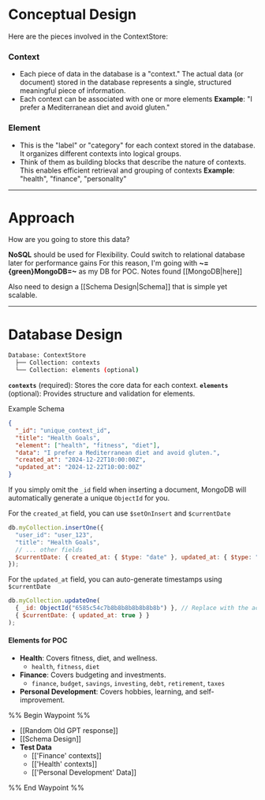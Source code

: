 # Conceptual Design
Here are the pieces involved in the ContextStore:
### Context
- Each piece of data in the database is a "context." The actual data (or document) stored in the database represents a single, structured meaningful piece of information. 
- Each context can be associated with one or more elements
**Example**: "I prefer a Mediterranean diet and avoid gluten."
### Element
- This is the "label" or "category" for each context stored in the database. It organizes different contexts into logical groups.
- Think of them as building blocks that describe the nature of contexts. This enables efficient retrieval and grouping of contexts
**Example**: "health", "finance", "personality"

---
# Approach
How are you going to store this data?

**NoSQL** should be used for Flexibility. Could switch to relational database later for performance gains
For this reason, I'm going with **~={green}MongoDB=~** as my DB for POC. Notes found [[MongoDB|here]]

Also need to design a [[Schema Design|Schema]] that is simple yet scalable. 

---
# Database Design
```bash
Database: ContextStore
  ├── Collection: contexts
  └── Collection: elements (optional)
```
**`contexts`** (required): Stores the core data for each context.
**`elements`** (optional): Provides structure and validation for elements.

Example Schema
```json
{
  "_id": "unique_context_id",
  "title": "Health Goals",
  "element": ["health", "fitness", "diet"],
  "data": "I prefer a Mediterranean diet and avoid gluten.",
  "created_at": "2024-12-22T10:00:00Z",
  "updated_at": "2024-12-22T10:00:00Z"
}
```

If you simply omit the `_id` field when inserting a document, MongoDB will automatically generate a unique `ObjectId` for you.

For the `created_at` field, you can use `$setOnInsert` and `$currentDate`
```javascript
db.myCollection.insertOne({
  "user_id": "user_123",
  "title": "Health Goals",
  // ... other fields
  $currentDate: { created_at: { $type: "date" }, updated_at: { $type: "date" } } // Set both on insert
});
```

For the `updated_at` field, you can auto-generate timestamps using `$currentDate`
```javascript
db.myCollection.updateOne(
  { _id: ObjectId("6585c54c7b8b8b8b8b8b8b8b") }, // Replace with the actual _id
  { $currentDate: { updated_at: true } }
);
```

#### Elements for POC
- **Health**: Covers fitness, diet, and wellness.
	- `health`, `fitness`, `diet`
- **Finance**: Covers budgeting and investments.
	- `finance`, `budget`, `savings`, `investing`, `debt`, `retirement`, `taxes`
- **Personal Development**: Covers hobbies, learning, and self-improvement.




%% Begin Waypoint %%
- [[Random Old GPT response]]
- [[Schema Design]]
- **Test Data**
	- [['Finance' contexts]]
	- [['Health' contexts]]
	- [['Personal Development' Data]]

%% End Waypoint %%

